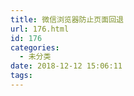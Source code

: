 ```yaml
---
title: 微信浏览器防止页面回退
url: 176.html
id: 176
categories:
  - 未分类
date: 2018-12-12 15:06:11
tags:
---
```


<script>

           history.pushState(null, null, document.URL);

          window.addEventListener('popstate', function () {  
               history.pushState(null, null, document.URL);  
          });

</script>